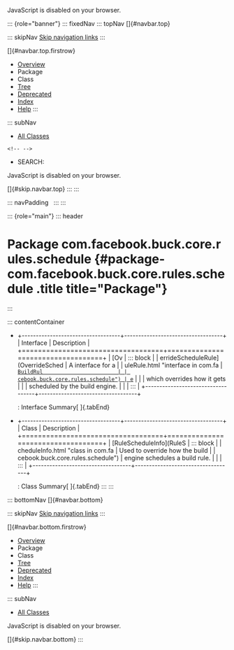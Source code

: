 <div>

JavaScript is disabled on your browser.

</div>

::: {role="banner"}
::: fixedNav
::: topNav
[]{#navbar.top}

::: skipNav
[Skip navigation links](#skip.navbar.top "Skip navigation links")
:::

[]{#navbar.top.firstrow}

-   [Overview](../../../../../../index.html)
-   Package
-   Class
-   [Tree](package-tree.html)
-   [Deprecated](../../../../../../deprecated-list.html)
-   [Index](../../../../../../index-all.html)
-   [Help](../../../../../../help-doc.html)
:::

::: subNav
-   [All Classes](../../../../../../allclasses.html)

```{=html}
<!-- -->
```
-   SEARCH:

<div>

<div>

JavaScript is disabled on your browser.

</div>

</div>

[]{#skip.navbar.top}
:::
:::

::: navPadding
 
:::
:::

::: {role="main"}
::: header
# Package com.facebook.buck.core.rules.schedule {#package-com.facebook.buck.core.rules.schedule .title title="Package"}
:::

::: contentContainer
-   +-----------------------------------+-----------------------------------+
    | Interface                         | Description                       |
    +===================================+===================================+
    | [Ov                               | ::: block                         |
    | errideScheduleRule](OverrideSched | A interface for a                 |
    | uleRule.html "interface in com.fa | [`BuildRul                        |
    | cebook.buck.core.rules.schedule") | e`](../BuildRule.html "interface  |
    |                                   | in com.facebook.buck.core.rules") |
    |                                   | which overrides how it gets       |
    |                                   | scheduled by the build engine.    |
    |                                   | :::                               |
    +-----------------------------------+-----------------------------------+

    : Interface Summary[ ]{.tabEnd}

-   +-----------------------------------+-----------------------------------+
    | Class                             | Description                       |
    +===================================+===================================+
    | [RuleScheduleInfo](RuleS          | ::: block                         |
    | cheduleInfo.html "class in com.fa | Used to override how the build    |
    | cebook.buck.core.rules.schedule") | engine schedules a build rule.    |
    |                                   | :::                               |
    +-----------------------------------+-----------------------------------+

    : Class Summary[ ]{.tabEnd}
:::
:::

::: bottomNav
[]{#navbar.bottom}

::: skipNav
[Skip navigation links](#skip.navbar.bottom "Skip navigation links")
:::

[]{#navbar.bottom.firstrow}

-   [Overview](../../../../../../index.html)
-   Package
-   Class
-   [Tree](package-tree.html)
-   [Deprecated](../../../../../../deprecated-list.html)
-   [Index](../../../../../../index-all.html)
-   [Help](../../../../../../help-doc.html)
:::

::: subNav
-   [All Classes](../../../../../../allclasses.html)

<div>

<div>

JavaScript is disabled on your browser.

</div>

</div>

[]{#skip.navbar.bottom}
:::
